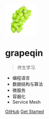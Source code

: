 ![logo](_media/icon.png)

# grapeqin

> 终生学习.

* 编程语言
* 数据结构与算法
* 微服务
* 容器化
* Service Mesh

[GitHub](https://github.com/grapeqin/)
[Get Started](/zh-cn/docker/)

